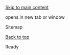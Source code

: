 [Skip to main content](https://www.pittsburghpa.gov/Site-Footer/Sub-Footer-Links/Sitemap#main-content)

opens in new tab or window

Sitemap

[Back to top](https://www.pittsburghpa.gov/Site-Footer/Sub-Footer-Links/Sitemap#body-top)

Ready
